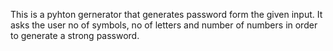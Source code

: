 This is a pyhton gernerator that generates password form the given input. It asks the user no of symbols, no of letters and number of numbers in order to generate a strong password.
